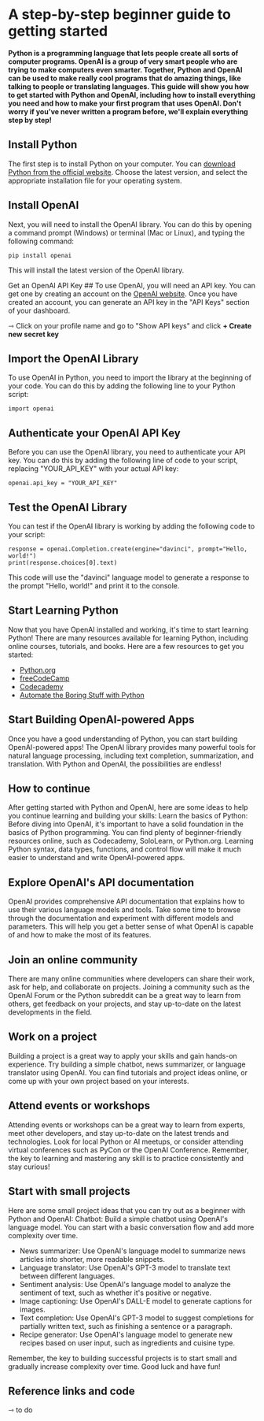 # A step-by-step beginner guide to getting started #
**Python is a programming language that lets people create all sorts of computer programs. OpenAI is a group of very smart people who are trying to make computers even smarter. Together, Python and OpenAI can be used to make really cool programs that do amazing things, like talking to people or translating languages. This guide will show you how to get started with Python and OpenAI, including how to install everything you need and how to make your first program that uses OpenAI. Don't worry if you've never written a program before, we'll explain everything step by step!**


## Install Python ##
The first step is to install Python on your computer. You can [download Python from the official website](https://www.python.org/downloads). Choose the latest version, and select the appropriate installation file for your operating system.


## Install OpenAI  ##
Next, you will need to install the OpenAI library. You can do this by opening a command prompt (Windows) or terminal (Mac or Linux), and typing the following command: 

```
pip install openai 
```

This will install the latest version of the OpenAI library.

Get an OpenAI API Key ## 
To use OpenAI, you will need an API key. You can get one by creating an account on the [OpenAI website](https://beta.openai.com/signup). Once you have created an account, you can generate an API key in the "API Keys" section of your dashboard. 

⇾ Click on your profile name and go to "Show API keys" and click **+ Create new secret key**

## Import the OpenAI Library ## 
To use OpenAI in Python, you need to import the library at the beginning of your code. You can do this by adding the following line to your Python script: 

```
import openai
```

## Authenticate your OpenAI API Key ## 
Before you can use the OpenAI library, you need to authenticate your API key. You can do this by adding the following line of code to your script, replacing "YOUR_API_KEY" with your actual API key: 

```
openai.api_key = "YOUR_API_KEY"
```

## Test the OpenAI Library ## 
You can test if the OpenAI library is working by adding the following code to your script:

```
response = openai.Completion.create(engine="davinci", prompt="Hello, world!")
print(response.choices[0].text)
```

This code will use the "davinci" language model to generate a response to the prompt "Hello, world!" and print it to the console.

## Start Learning Python ## 
Now that you have OpenAI installed and working, it's time to start learning Python! There are many resources available for learning Python, including online courses, tutorials, and books. Here are a few resources to get you started:

- [Python.org](https://www.python.org/about/gettingstarted)
- [freeCodeCamp](https://www.freecodecamp.org/learn/scientific-computing-with-python)
- [Codecademy](https://www.codecademy.com/learn/learn-python-3)
- [Automate the Boring Stuff with Python](https://automatetheboringstuff.com)

## Start Building OpenAI-powered Apps ## 
Once you have a good understanding of Python, you can start building OpenAI-powered apps! The OpenAI library provides many powerful tools for natural language processing, including text completion, summarization, and translation. 
With Python and OpenAI, the possibilities are endless!


## How to continue ## 
After getting started with Python and OpenAI, here are some ideas to help you continue learning and building your skills:
Learn the basics of Python: Before diving into OpenAI, it's important to have a solid foundation in the basics of Python programming. You can find plenty of beginner-friendly resources online, such as Codecademy, SoloLearn, or Python.org. Learning Python syntax, data types, functions, and control flow will make it much easier to understand and write OpenAI-powered apps.


## Explore OpenAI's API documentation ## 
OpenAI provides comprehensive API documentation that explains how to use their various language models and tools. Take some time to browse through the documentation and experiment with different models and parameters. This will help you get a better sense of what OpenAI is capable of and how to make the most of its features.


## Join an online community ## 
There are many online communities where developers can share their work, ask for help, and collaborate on projects. Joining a community such as the OpenAI Forum or the Python subreddit can be a great way to learn from others, get feedback on your projects, and stay up-to-date on the latest developments in the field.


## Work on a project ## 
Building a project is a great way to apply your skills and gain hands-on experience. Try building a simple chatbot, news summarizer, or language translator using OpenAI. You can find tutorials and project ideas online, or come up with your own project based on your interests.


## Attend events or workshops ## 
Attending events or workshops can be a great way to learn from experts, meet other developers, and stay up-to-date on the latest trends and technologies. Look for local Python or AI meetups, or consider attending virtual conferences such as PyCon or the OpenAI Conference.
Remember, the key to learning and mastering any skill is to practice consistently and stay curious!


## Start with small projects ## 
Here are some small project ideas that you can try out as a beginner with Python and OpenAI:
Chatbot: Build a simple chatbot using OpenAI's language model. You can start with a basic conversation flow and add more complexity over time.


- News summarizer: Use OpenAI's language model to summarize news articles into shorter, more readable snippets.
- Language translator: Use OpenAI's GPT-3 model to translate text between different languages.
- Sentiment analysis: Use OpenAI's language model to analyze the sentiment of text, such as whether it's positive or negative.
- Image captioning: Use OpenAI's DALL-E model to generate captions for images.
- Text completion: Use OpenAI's GPT-3 model to suggest completions for partially written text, such as finishing a sentence or a paragraph.
- Recipe generator: Use OpenAI's language model to generate new recipes based on user input, such as ingredients and cuisine type.

Remember, the key to building successful projects is to start small and gradually increase complexity over time. Good luck and have fun!

## Reference links and code ## 
⇾ to do

